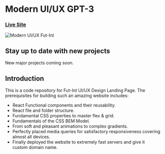 # Modern UI/UX GPT-3
### [Live Site](https://fut-int.cf/)

![Modern UI/UX Fut-Int](https://i.ibb.co/NZ4gV7W/fut-int.png)

## Stay up to date with new projects
New major projects coming soon.

## Introduction
This is a code repository for Fut-Int UI/UX Design Landing Page.
    The prerequisites for building such an amazing website includes:

- React Functional components and their reusability.
- React file and folder structure.
- Fundamental CSS properties to master flex & grid.
- Fundamentals of the CSS BEM Model.
- From soft and pleasant animations to complex gradients.
- Perfectly placed media queries for satisfactory responsiveness covering almost all devices.
- Finally deployed the website to extremely fast servers and give it custom domain name.
